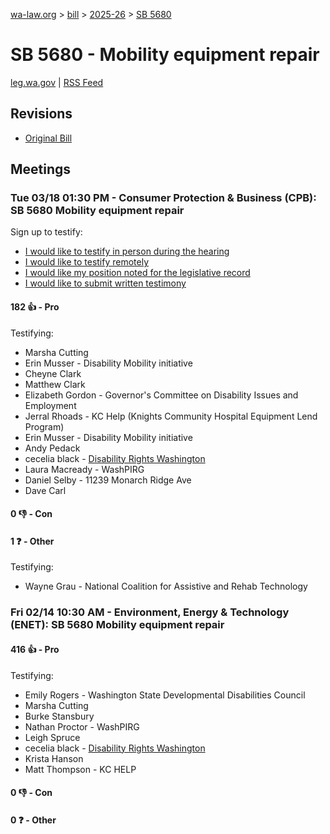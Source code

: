 [wa-law.org](/) > [bill](/bill/) > [2025-26](/bill/2025-26/) > [SB 5680](/bill/2025-26/sb/5680/)

# SB 5680 - Mobility equipment repair
[leg.wa.gov](https://app.leg.wa.gov/billsummary?BillNumber=5680&Year=2025&Initiative=false) | [RSS Feed](./rss.xml)

## Revisions
* [Original Bill](1/)

## Meetings
### Tue 03/18 01:30 PM - Consumer Protection & Business (CPB): SB 5680 Mobility equipment repair
Sign up to testify:
* [I would like to testify in person during the hearing](https://app.leg.wa.gov/csi/Testifier/Add?chamber=House&mId=33089&aId=165949&caId=26593&tId=1)
* [I would like to testify remotely](https://app.leg.wa.gov/csi/Testifier/Add?chamber=House&mId=33089&aId=165949&caId=26593&tId=2)
* [I would like my position noted for the legislative record](https://app.leg.wa.gov/csi/Testifier/Add?chamber=House&mId=33089&aId=165949&caId=26593&tId=3)
* [I would like to submit written testimony](https://app.leg.wa.gov/csi/Testifier/Add?chamber=House&mId=33089&aId=165949&caId=26593&tId=4)

#### 182 👍 - Pro
Testifying:
* Marsha Cutting
* Erin Musser - Disability Mobility initiative
* Cheyne Clark
* Matthew Clark
* Elizabeth Gordon - Governor's Committee on Disability Issues and Employment
* Jerral Rhoads - KC  Help (Knights Community Hospital Equipment Lend Program)
* Erin Musser - Disability Mobility initiative
* Andy Pedack
* cecelia black - [Disability Rights Washington](/org/disability_rights_washington/)
* Laura Macready - WashPIRG
* Daniel Selby - 11239 Monarch Ridge Ave
* Dave Carl

#### 0 👎 - Con

#### 1 ❓ - Other
Testifying:
* Wayne Grau - National Coalition for Assistive and Rehab Technology

### Fri 02/14 10:30 AM - Environment, Energy & Technology (ENET): SB 5680 Mobility equipment repair
#### 416 👍 - Pro
Testifying:
* Emily Rogers - Washington State Developmental Disabilities Council
* Marsha Cutting
* Burke Stansbury
* Nathan Proctor - WashPIRG
* Leigh Spruce
* cecelia black - [Disability Rights Washington](/org/disability_rights_washington/)
* Krista Hanson
* Matt Thompson - KC HELP

#### 0 👎 - Con

#### 0 ❓ - Other

